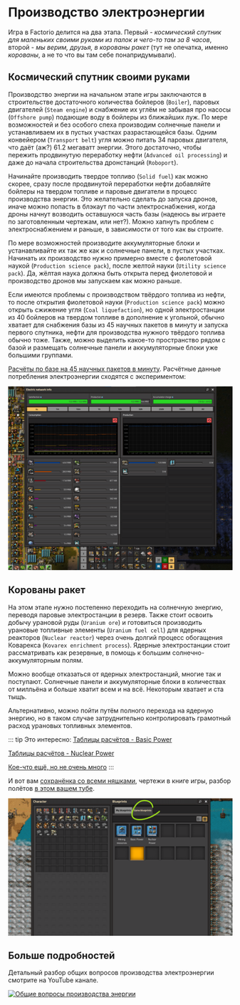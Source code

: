 # Производство электроэнергии

Игра в Factorio делится на два этапа. Первый - *космический спутник для маленьких своими руками из палок и чего-то там за 8 часов*, второй - *мы верим, друзья, в корованы ракет* (тут не опечатка, именно *корованы*, а не то что вы там себе понапридумывали).

## Космический спутник своими руками

Производство энергии на начальном этапе игры заключаются в строительстве достаточного количества бойлеров (`Boiler`), паровых двигателей (`Steam engine`) и снабжение их углём не забывая про насосы (`Offshore pump`) подающие воду в бойлеры из ближайших луж. По мере возможностей и без особого спеха производим солнечные панели и устанавливаем их в пустых участках разрастающейся базы. Одним конвейером (`Transport belt`) угля можно питать 34 паровых двигателя, что даёт (аж?) 61.2 мегаватт энергии. Этого достаточно, чтобы пережить продвинутую переработку нефти (`Advanced oil processing`) и даже до начала строительства дронстанций (`Roboport`).

Начинайте производить твердое топливо (`Solid fuel`) как можно скорее, сразу после продвинутой переработки нефти добавляйте бойлеры на твердом топливе и паровые двигатели в процесс производства энергии. Это желательно сделать до запуска дронов, иначе можно попасть в блэкаут по части электроснабжения, когда дроны начнут возводить оставшуюся часть базы (надеюсь вы играете по заготовленным чертежам, или нет?). Можно хапнуть проблем с электроснабжением и раньше, в зависимости от того как вы строите.

По мере возможностей производите аккумуляторные блоки и устанавливайте их так же как и солнечные панели, в пустых участках. Начинать их производство нужно примерно вместе с фиолетовой наукой (`Production science pack`), после желтой науки (`Utility science pack`). Да, жёлтая наука должна быть открыта перед фиолетовой и производство дронов мы запускаем как можно раньше.

Если имеются проблемы с производством твёрдого топлива из нефти, то после открытия фиолетовой науки (`Production science pack`) можно открыть сжижение угля (`Coal liquefaction`), но одной электростанции из 40 бойлеров на твердом топливе в дополнение к угольной, обычно хватает для снабжения базы из 45 научных пакетов в минуту и запуска первого спутника, нефти для производства нужного твёрдого топлива обычно тоже. Также, можно выделить какое-то пространство рядом с базой и размещать солнечные панели и аккумуляторные блоки уже большими группами.

[Расчёты по базе на 45 научных пакетов в минуту](https://kirkmcdonald.github.io/calc.html#zip=bVDbagQxCP2bPCVld7vTpQP5GOs4ray5YMzD/n0TaAudFkU8F1HcwCCew4hXpzVeHc6SOMeL27tmQIrNiCR8IfdGYnGHZsEUcqtFLUzOsVFqEbqVBMYlh4ZMGSlUwPu6r4uX8s7NGI/Ki8cPSowgR+V88d1Y2B5H5ebT5EH/KIuvWraO/91w82109JvW9bp4BZZhOD0tHhB76gJWdJ7gWxHQYc0k35i38Y8B5+jJpbFOqEUteCcbTrW1Pv/kJw==). Расчётные данные потребления электроэнергии сходятся с экспериментом:

![До запуска спутника](../../images/PowerProduction/PowerProduction.02.png)

## Корованы ракет

На этом этапе нужно постепенно переходить на солнечную энергию, переводя паровые электростанции в резерв. Также стоит освоить добычу урановой руды (`Uranium ore`) и готовиться производить урановые топливные элементы (`Uranium fuel cell`) для ядерных реакторов (`Nuclear reactor`) через очень долгий процесс обогащения Коварекса (`Kovarex enrichment process`). Ядерные электростанции стоит рассматривать как резервные, в помощь к большим солнечно-аккумуляторным полям.

Можно вообще отказаться от ядерных электростанций, многие так и поступают. Солнечные панели и аккумуляторные блоки в количествах от милльёна и больше хватит всем и на всё. Некоторым хватает и ста тыщъ.

Альтернативно, можно пойти путём полного перехода на ядерную энергию, но в таком случае затруднительно контролировать грамотный расход урановых топливных элементов.

::: tip Это интересно:
[Таблицы расчётов - Basic Power](https://factoriocheatsheet.com/#basic-power)

[Таблицы расчётов - Nuclear Power](https://factoriocheatsheet.com/#nuclear-power)

[Кое-что ещё, но не очень много](https://wiki.factorio.com/Power_production)
:::

И вот вам [сохранёнка со всеми няшками](../../saves/AwesomeFactorio%20-%20Power%20Production.zip), чертежи в книге игры, разбор полётов [в этом вашем тубе](https://www.youtube.com/playlist?list=PLvB0qwWjZb4ILjgq3RQfSdaBsdfC877kL).

![Чертежи в игре](../../images/PowerProduction/PowerProduction.01.png)

## Больше подробностей

Детальный разбор общих вопросов производства электроэнергии смотрите на YouTube канале.

[![Общие вопросы производства энергии](http://img.youtube.com/vi/W_Qp5dzhLe0/0.jpg)](http://www.youtube.com/watch?v=W_Qp5dzhLe0)

